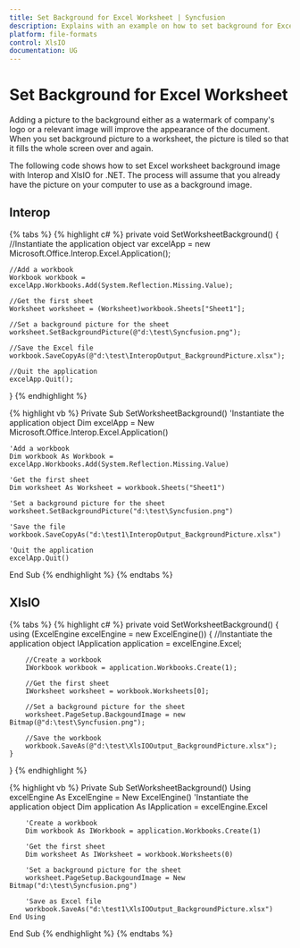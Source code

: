```yaml
---
title: Set Background for Excel Worksheet | Syncfusion
description: Explains with an example on how to set background for Excel Worksheet with a single image to be tiled to fill the whole screen using Interop and XlsIO.
platform: file-formats
control: XlsIO
documentation: UG
---
```


# Set Background for Excel Worksheet

Adding a picture to the background either as a watermark of company's logo or a relevant image will improve the appearance of the document. When you set background picture to a worksheet, the picture is tiled so that it fills the whole screen over and again.

The following code shows how to set Excel worksheet background image with Interop and XlsIO for .NET. The process will assume that you already have the picture on your computer to use as a background image.

## Interop

{% tabs %}
{% highlight c# %}
private void SetWorksheetBackground()
{
    //Instantiate the application object
    var excelApp = new Microsoft.Office.Interop.Excel.Application();

    //Add a workbook
    Workbook workbook = excelApp.Workbooks.Add(System.Reflection.Missing.Value);

    //Get the first sheet
    Worksheet worksheet = (Worksheet)workbook.Sheets["Sheet1"];

    //Set a background picture for the sheet
    worksheet.SetBackgroundPicture(@"d:\test\Syncfusion.png");

    //Save the Excel file
    workbook.SaveCopyAs(@"d:\test\InteropOutput_BackgroundPicture.xlsx");

    //Quit the application
    excelApp.Quit();
}
{% endhighlight %}

{% highlight vb %}
Private Sub SetWorksheetBackground()
    'Instantiate the application object
    Dim excelApp = New Microsoft.Office.Interop.Excel.Application()

    'Add a workbook
    Dim workbook As Workbook = excelApp.Workbooks.Add(System.Reflection.Missing.Value)

    'Get the first sheet
    Dim worksheet As Worksheet = workbook.Sheets("Sheet1")

    'Set a background picture for the sheet
    worksheet.SetBackgroundPicture("d:\test\Syncfusion.png")

    'Save the file
    workbook.SaveCopyAs("d:\test1\InteropOutput_BackgroundPicture.xlsx")

    'Quit the application
    excelApp.Quit()
End Sub
{% endhighlight %}
{% endtabs %}

## XlsIO

{% tabs %}
{% highlight c# %}
private void SetWorksheetBackground()
{
    using (ExcelEngine excelEngine = new ExcelEngine())
    {
        //Instantiate the application object
        IApplication application = excelEngine.Excel;

        //Create a workbook
        IWorkbook workbook = application.Workbooks.Create(1);

        //Get the first sheet
        IWorksheet worksheet = workbook.Worksheets[0];

        //Set a background picture for the sheet
        worksheet.PageSetup.BackgoundImage = new Bitmap(@"d:\test\Syncfusion.png");

        //Save the workbook
        workbook.SaveAs(@"d:\test\XlsIOOutput_BackgroundPicture.xlsx");
    }
}
{% endhighlight %}

{% highlight vb %}
Private Sub SetWorksheetBackground()
    Using excelEngine As ExcelEngine = New ExcelEngine()
        'Instantiate the application object
        Dim application As IApplication = excelEngine.Excel

        'Create a workbook
        Dim workbook As IWorkbook = application.Workbooks.Create(1)

        'Get the first sheet
        Dim worksheet As IWorksheet = workbook.Worksheets(0)

        'Set a background picture for the sheet
        worksheet.PageSetup.BackgoundImage = New Bitmap("d:\test\Syncfusion.png")

        'Save as Excel file
        workbook.SaveAs("d:\test1\XlsIOOutput_BackgroundPicture.xlsx")
    End Using
End Sub
{% endhighlight %}
{% endtabs %}
